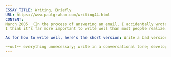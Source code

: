 ```yaml
---
ESSAY_TITLE: Writing, Briefly
URL: https://www.paulgraham.com/writing44.html
CONTENT:
March 2005 _(In the process of answering an email, I accidentally wrote a tiny essay about writing. I usually spend weeks on an essay. This one took  67 minutes—23 of writing, and  44 of rewriting.)_
I think it's far more important to write well than most people realize. Writing doesn't just communicate ideas; it generates them. If you're bad at writing and don't like to do it, you'll miss out on most of the ideas writing would have generated.

As for how to write well, here's the short version: Write a bad version 1 as fast as you can; rewrite it over and over; cut

~~out~~ everything unnecessary; write in a conversational tone; develop a nose for bad writing, so you can see and fix it in yours; imitate writers you like; if you can't get started, tell someone what you plan to write about, then write down what you said; expect 80% of the ideas in an essay to happen after you start writing it, and 50% of those you start with to be wrong; be confident enough to cut; have friends you trust read your stuff and tell you which bits are confusing or drag; don't (always) make detailed outlines; mull ideas over for a few days before writing; carry a small notebook or scrap paper with you; start writing when you think of the first sentence; if a deadline forces you to start before that, just say the most important sentence first; write about stuff you like; don't try to sound impressive; don't hesitate to change the topic on the fly; use footnotes to contain digressions; use anaphora to knit sentences together; read your essays out loud to see (a) where you stumble over awkward phrases and (b) which bits are boring (the paragraphs you dread reading); try to tell the reader something new and useful; work in fairly big quanta of time; when you restart, begin by rereading what you have so far; when you finish, leave yourself something easy to start with; accumulate notes for topics you plan to cover at the bottom of the file; don't feel obliged to cover any of them; write for a reader who won't read the essay as carefully as you do, just as pop songs are designed to sound ok on crappy car radios;  if you say anything mistaken, fix it immediately; ask friends which sentence you'll regret most; go back and tone down harsh remarks; publish stuff online, because an audience makes you write more, and thus generate more ideas; print out drafts instead of just looking at them on the screen; use simple, germanic words; learn to distinguish surprises from digressions; learn to recognize the approach of an ending, and when one appears, grab it.
---
```

